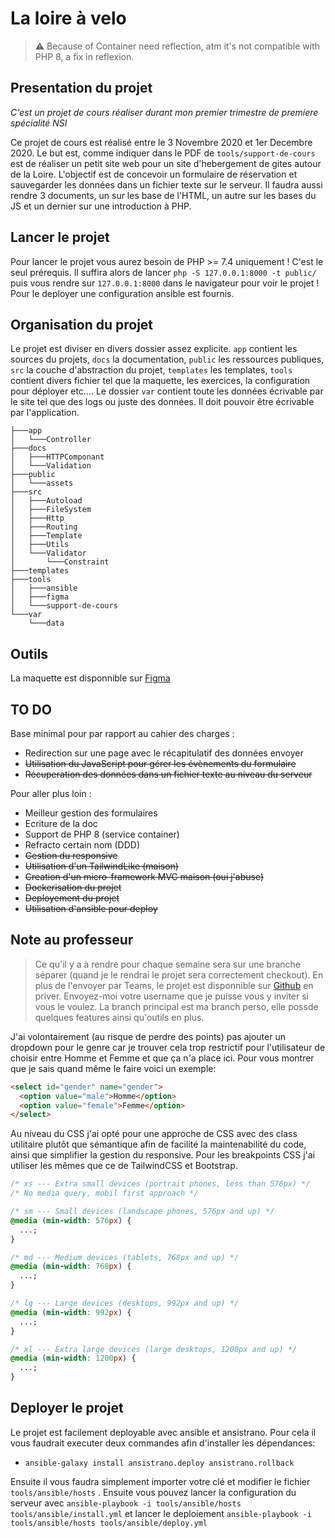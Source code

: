 # La loire à velo

> ⚠ Because of Container need reflection, atm it's not compatible with PHP 8, a fix in reflexion.

## Presentation du projet

_C'est un projet de cours réaliser durant mon premier trimestre de premiere spécialité NSI_

Ce projet de cours est réalisé entre le 3 Novembre 2020 et 1er Decembre 2020. Le but est, comme indiquer dans le PDF de `tools/support-de-cours` est de réaliser un petit site web pour un site d'hebergement de gites autour de la Loire. L'objectif est de concevoir un formulaire de réservation et sauvegarder les données dans un fichier texte sur le serveur. Il faudra aussi rendre 3 documents, un sur les base de l'HTML, un autre sur les bases du JS et un dernier sur une introduction à PHP.

## Lancer le projet

Pour lancer le projet vous aurez besoin de PHP >= 7.4 uniquement ! C'est le seul prérequis. Il suffira alors de lancer `php -S 127.0.0.1:8000 -t public/` puis vous rendre sur `127.0.0.1:8000` dans le navigateur pour voir le projet ! Pour le deployer une configuration ansible est fournis.

## Organisation du projet

Le projet est diviser en divers dossier assez explicite. `app` contient les sources du projets, `docs` la documentation, `public` les ressources publiques, `src` la couche d'abstraction du projet, `templates` les templates, `tools` contient divers fichier tel que la maquette, les exercices, la configuration pour déployer etc.... Le dossier `var` contient toute les données écrivable par le site tel que des logs ou juste des données. Il doit pouvoir être écrivable par l'application.

```
├───app
│   └───Controller
├───docs
│   ├───HTTPComponant
│   └───Validation
├───public
│   └───assets
├───src
│   ├───Autoload
│   ├───FileSystem
│   ├───Http
│   ├───Routing
│   ├───Template
│   ├───Utils
│   └───Validator
│       └───Constraint
├───templates
├───tools
│   ├───ansible
│   ├───figma
│   └───support-de-cours
└───var
    └───data
```

## Outils

La maquette est disponnible sur [Figma](https://www.figma.com/file/UqCC0zP1vEjY7tTGodFdLQ/la-loire-a-velo?node-id=0%3A1)

## TO DO

Base minimal pour par rapport au cahier des charges :

- Redirection sur une page avec le récapitulatif des données envoyer
- ~~Utilisation du JavaScript pour gérer les évènements du formulaire~~
- ~~Récuperation des données dans un fichier texte au niveau du serveur~~

Pour aller plus loin :

- Meilleur gestion des formulaires
- Ecriture de la doc
- Support de PHP 8 (service container)
- Refracto certain nom (DDD)
- ~~Gestion du responsive~~
- ~~Utilisation d'un TailwindLike (maison)~~
- ~~Creation d'un micro-framework MVC maison (oui j'abuse)~~
- ~~Dockerisation du projet~~
- ~~Deployement du projet~~
- ~~Utilisation d'ansible pour deploy~~

## Note au professeur

> Ce qu'il y a à rendre pour chaque semaine sera sur une branche séparer (quand je le rendrai le projet sera correctement checkout). En plus de l'envoyer par Teams, le projet est disponnible sur [Github](https://github.com/Superkooka/loire-a-velo) en priver. Envoyez-moi votre username que je puisse vous y inviter si vous le voulez. La branch principal est ma branch perso, elle possde quelques features ainsi qu'outils en plus.

J'ai volontairement (au risque de perdre des points) pas ajouter un dropdown pour le genre car je trouver cela trop restrictif pour l'utilisateur de choisir entre Homme et Femme et que ça n'a place ici. Pour vous montrer que je sais quand même le faire voici un exemple:

```html
<select id="gender" name="gender">
  <option value="male">Homme</option>
  <option value="female">Femme</option>
</select>
```

Au niveau du CSS j'ai opté pour une approche de CSS avec des class utilitaire plutôt que sémantique afin de facilité la maintenabilité du code, ainsi que simplifier la gestion du responsive. Pour les breakpoints CSS j'ai utiliser les mêmes que ce de TailwindCSS et Bootstrap.

```css
/* xs --- Extra small devices (portrait phones, less than 576px) */
/* No media query, mobil first approach */

/* sm --- Small devices (landscape phones, 576px and up) */
@media (min-width: 576px) {
  ...;
}

/* md --- Medium devices (tablets, 768px and up) */
@media (min-width: 768px) {
  ...;
}

/* lg --- Large devices (desktops, 992px and up) */
@media (min-width: 992px) {
  ...;
}

/* xl --- Extra large devices (large desktops, 1200px and up) */
@media (min-width: 1200px) {
  ...;
}
```

## Deployer le projet

Le projet est facilement deployable avec ansible et ansistrano. Pour cela il vous faudrait executer deux commandes afin d'installer les dépendances:

- `ansible-galaxy install ansistrano.deploy ansistrano.rollback`

Ensuite il vous faudra simplement importer votre clé et modifier le fichier `tools/ansible/hosts` . Ensuite vous pouvez lancer la configuration du serveur avec `ansible-playbook -i tools/ansible/hosts tools/ansible/install.yml` et lancer le deploiement `ansible-playbook -i tools/ansible/hosts tools/ansible/deploy.yml`
